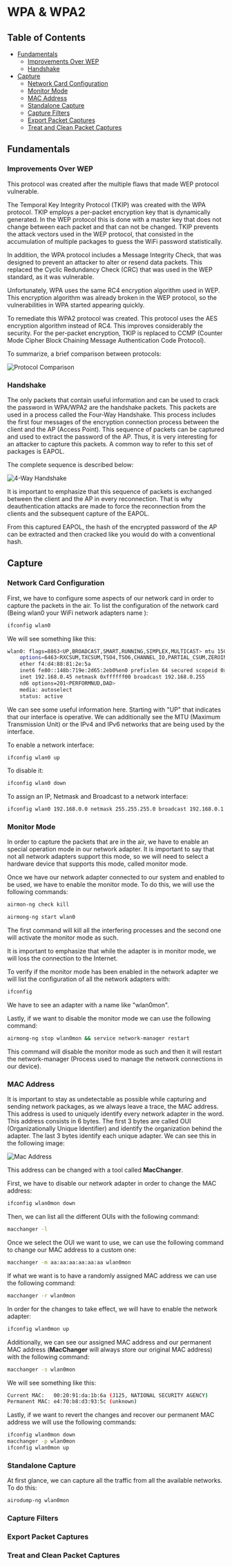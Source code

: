 <!-- omit in toc -->
# WPA & WPA2

<!-- omit in toc -->
## Table of Contents

- [Fundamentals](#fundamentals)
	- [Improvements Over WEP](#improvements-over-wep)
	- [Handshake](#handshake)
- [Capture](#capture)
	- [Network Card Configuration](#network-card-configuration)
	- [Monitor Mode](#monitor-mode)
	- [MAC Address](#mac-address)
	- [Standalone Capture](#standalone-capture)
	- [Capture Filters](#capture-filters)
	- [Export Packet Captures](#export-packet-captures)
	- [Treat and Clean Packet Captures](#treat-and-clean-packet-captures)

## Fundamentals

### Improvements Over WEP

This protocol was created after the multiple flaws that made WEP protocol vulnerable.

The Temporal Key Integrity Protocol (TKIP) was created with the WPA protocol. TKIP employs a per-packet encryption key that is dynamically generated. In the WEP protocol this is done with a master key that does not change between each packet and that can not be changed. TKIP prevents the attack vectors used in the WEP protocol, that consisted in the accumulation of multiple packages to guess the WiFi password statistically.

In addition, the WPA protocol includes a Message Integrity Check, that was designed to prevent an attacker to alter or resend data packets. This replaced the Cyclic Redundancy Check (CRC) that was used in the WEP standard, as it was vulnerable.

Unfortunately, WPA uses the same RC4 encryption algorithm used in WEP. This encryption algorithm was already broken in the WEP protocol, so the vulnerabilities in WPA started appearing quickly.

To remediate this WPA2 protocol was created. This protocol uses the AES encryption algorithm instead of RC4. This improves considerably the security. For the per-packet encryption, TKIP is replaced to CCMP (Counter Mode Cipher Block Chaining Message Authentication Code Protocol).

To summarize, a brief comparison between protocols:

![Protocol Comparison](../Images/WiFi/WPA%20%26%20WPA2/WiFi%20Protocol%20Comparison.png)

### Handshake

The only packets that contain useful information and can be used to crack the password in WPA/WPA2 are the handshake packets. This packets are used in a process called the Four-Way Handshake. This process includes the first four messages of the encryption connection process between the client and the AP (Access Point). This sequence of packets can be captured and used to extract the password of the AP. Thus, it is very interesting for an attacker to capture this packets. A common way to refer to this set of packages is EAPOL.

The complete sequence is described below:

![4-Way Handshake](../Images/WiFi/WPA%20%26%20WPA2/4-way-handshake.png)

It is important to emphasize that this sequence of packets is exchanged between the client and the AP in every reconnection. That is why deauthentication attacks are made to force the reconnection from the clients and the subsequent capture of the EAPOL.

From this captured EAPOL, the hash of the encrypted password of the AP can be extracted and then cracked like you would do with a conventional hash.

## Capture

### Network Card Configuration

First, we have to configure some aspects of our network card in order to capture the packets in the air. To list the configuration of the network card (Being wlan0 your WiFi network adapters name	):

```bash
ifconfig wlan0
```

We will see something like this:

```bash
wlan0: flags=8863<UP,BROADCAST,SMART,RUNNING,SIMPLEX,MULTICAST> mtu 1500
	options=6463<RXCSUM,TXCSUM,TSO4,TSO6,CHANNEL_IO,PARTIAL_CSUM,ZEROINVERT_CSUM>
	ether f4:d4:88:81:2e:5a
	inet6 fe80::148b:719e:2d65:2eb0%en0 prefixlen 64 secured scopeid 0xe
	inet 192.168.0.45 netmask 0xffffff00 broadcast 192.168.0.255
	nd6 options=201<PERFORMNUD,DAD>
	media: autoselect
	status: active
```

We can see some useful information here. Starting with "UP" that indicates that our interface is operative. We can additionally see the MTU (Maximum Transmission Unit) or the IPv4 and IPv6 networks that are being used by the interface.

To enable a network interface:

```bash
ifconfig wlan0 up
```

To disable it:

```bash
ifconfig wlan0 down
```

To assign an IP, Netmask and Broadcast to a network interface:

```bash
ifconfig wlan0 192.168.0.0 netmask 255.255.255.0 broadcast 192.168.0.1
```

### Monitor Mode

In order to capture the packets that are in the air, we have to enable an special operation mode in our network adapter. It is important to say that not all network adapters support this mode, so we will need to select a hardware device that supports this mode, called monitor mode.

Once we have our network adapter connected to our system and enabled to be used, we have to enable the monitor mode. To do this, we will use the following commands:

```bash
airmon-ng check kill
```

```bash
airmong-ng start wlan0
```

The first command will kill all the interfering processes and the second one will activate the monitor mode as such.

It is important to emphasize that while the adapter is in monitor mode, we will loss the connection to the Internet.

To verify if the monitor mode has been enabled in the network adapter we will list the configuration of all the network adapters with:

```bash
ifconfig
```

We have to see an adapter with a name like "wlan0mon".

Lastly, if we want to disable the monitor mode we can use the following command:

```bash
airmong-ng stop wlan0mon && service network-manager restart
```

This command will disable the monitor mode as such and then it will restart the network-manager (Process used to manage the network connections in our device).

### MAC Address

It is important to stay as undetectable as possible while capturing and sending network packages, as we always leave a trace, the MAC address. This address is used to uniquely identify every network adapter in the word. This address consists in 6 bytes. The first 3 bytes are called OUI (Organizationally Unique Identifier) and identify the organization behind the adapter. The last 3 bytes identify each unique adapter. We can see this in the following image:

![Mac Address](../Images/WiFi/WPA%20%26%20WPA2/MAC%20Address.png)

This address can be changed with a tool called **MacChanger**.

First, we have to disable our network adapter in order to change the MAC address:

```bash
ifconfig wlan0mon down
```

Then, we can list all the different OUIs with the following command:

```bash
macchanger -l
```

Once we select the OUI we want to use, we can use the following command to change our MAC address to a custom one:

```bash
macchanger -m aa:aa:aa:aa:aa:aa wlan0mon
```

If what we want is to have a randomly assigned MAC address we can use the following command:

```bash
macchanger -r wlan0mon
```

In order for the changes to take effect, we will have to enable the network adapter:

```bash
ifconfig wlan0mon up
```

Additionally, we can see our assigned MAC address and our permanent MAC address (**MacChanger** will always store our original MAC address) with the following command:

```bash
macchanger -s wlan0mon
```

We will see something like this:

```bash
Current MAC:   00:20:91:da:1b:6a (J125, NATIONAL SECURITY AGENCY)
Permanent MAC: e4:70:b8:d3:93:5c (unknown)
```

Lastly, if we want to revert the changes and recover our permanent MAC address we will use the following commands:

```bash
ifconfig wlan0mon down
macchanger -p wlan0mon
ifconfig wlan0mon up
```

### Standalone Capture

At first glance, we can capture all the traffic from all the available networks. To do this:

```bash
airodump-ng wlan0mon
```

### Capture Filters

### Export Packet Captures

### Treat and Clean Packet Captures
